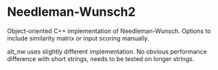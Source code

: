 # Needleman-Wunsch2
Object-oriented C++ implementation of Needleman-Wunsch. Options to include similarity matrix or input scoring manually.

alt_nw uses slightly different implementation. No obvious performance difference with short strings, needs to be tested on longer strings.
